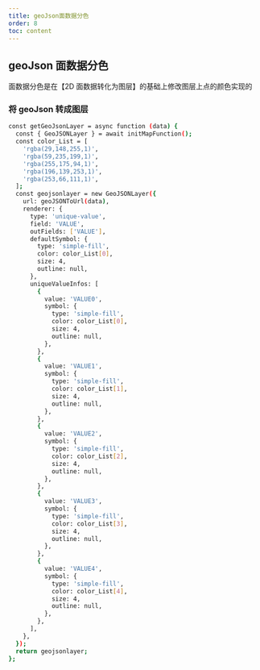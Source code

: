 ```yaml
---
title: geoJson面数据分色
order: 8
toc: content
---
```


<!--
 * @Descripttion:
 * @Date: 2022-05-29 23:06:30
 * @LastEditTime: 2022-06-14 10:03:17
-->

## geoJson 面数据分色

面数据分色是在【2D 面数据转化为图层】的基础上修改图层上点的颜色实现的

### 将 geoJson 转成图层

```bash
const getGeoJsonLayer = async function (data) {
  const { GeoJSONLayer } = await initMapFunction();
  const color_List = [
    'rgba(29,148,255,1)',
    'rgba(59,235,199,1)',
    'rgba(255,175,94,1)',
    'rgba(196,139,253,1)',
    'rgba(253,66,111,1)',
  ];
  const geojsonlayer = new GeoJSONLayer({
    url: geoJSONToUrl(data),
    renderer: {
      type: 'unique-value',
      field: 'VALUE',
      outFields: ['VALUE'],
      defaultSymbol: {
        type: 'simple-fill',
        color: color_List[0],
        size: 4,
        outline: null,
      },
      uniqueValueInfos: [
        {
          value: 'VALUE0',
          symbol: {
            type: 'simple-fill',
            color: color_List[0],
            size: 4,
            outline: null,
          },
        },
        {
          value: 'VALUE1',
          symbol: {
            type: 'simple-fill',
            color: color_List[1],
            size: 4,
            outline: null,
          },
        },
        {
          value: 'VALUE2',
          symbol: {
            type: 'simple-fill',
            color: color_List[2],
            size: 4,
            outline: null,
          },
        },
        {
          value: 'VALUE3',
          symbol: {
            type: 'simple-fill',
            color: color_List[3],
            size: 4,
            outline: null,
          },
        },
        {
          value: 'VALUE4',
          symbol: {
            type: 'simple-fill',
            color: color_List[4],
            size: 4,
            outline: null,
          },
        },
      ],
    },
  });
  return geojsonlayer;
};
```

<code src="../../../src/components/frontend/visualization/ArcgisForJS/colorSeparationPolygon/index.jsx" compact="true" desc="移动或缩放地图展示地图信息"></code>
